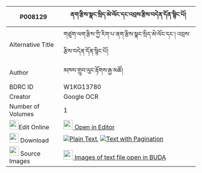 |P008129|ནག་རྩིས་སྣང་སྲིད་མེ་ལོང་དང་འབྲས་རྩིས་བདེན་དོན་སྙིང་པོ། 
| --- | --- 
|Alternative Title |གཙུག་ལག་རྩིས་ཀྱི་རིག་པ་ནག་རྩིས་སྣང་སྲིད་མེ་ལོང་དང་། འབྲས་རྩིས་བདེན་དོན་སྙིང་པོ།
|Author| མཁས་གྲུབ་ལུང་རྟོགས་རྒྱ་མཚོ།
|BDRC ID | W1KG13780
|Creator | Google OCR
|Number of Volumes| 1
|<img width="25" src="https://img.icons8.com/color/25/000000/edit-property.png">Edit Online| [<img width="25" src="https://avatars.githubusercontent.com/u/45091458?s=200&v=4"> Open in Editor](http://editor.openpecha.org/P008129)
|<img width="25" src="https://img.icons8.com/fluent/48/000000/download-2.png"/>  Download | [![](https://img.icons8.com/color/20/000000/txt.png)Plain Text](https://github.com/Openpecha/P008129/releases/download/v1/naktsi_nangsi_melong_dang_dre__plain_P008129.zip), [![](https://img.icons8.com/color/20/000000/txt.png)Text with Pagination](https://github.com/Openpecha/P008129/releases/download/v1/naktsi_nangsi_melong_dang_dre__pages_P008129.zip)
|<img width="25" src="https://img.icons8.com/plasticine/100/000000/pictures-folder.png"/>  Source Images | [<img width="25" src="https://library.bdrc.io/icons/BUDA-small.svg"> Images of text file open in BUDA](https://library.bdrc.io/show/bdr:W1KG13780)